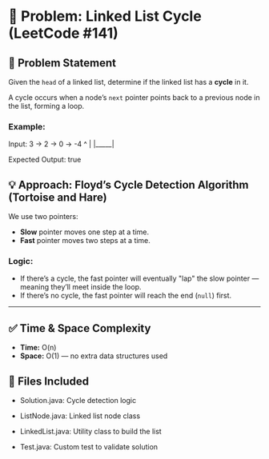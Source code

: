 # 🧩 Problem: Linked List Cycle (LeetCode #141)

## 📝 Problem Statement

Given the `head` of a linked list, determine if the linked list has a **cycle** in it.

A cycle occurs when a node’s `next` pointer points back to a previous node in the list, forming a loop.

### Example:
Input: 3 -> 2 -> 0 -> -4
                 ^     |
                 |_____|

Expected Output: true



## 💡 Approach: Floyd’s Cycle Detection Algorithm (Tortoise and Hare)

We use two pointers:
- **Slow** pointer moves one step at a time.
- **Fast** pointer moves two steps at a time.

### Logic:
- If there’s a cycle, the fast pointer will eventually "lap" the slow pointer — meaning they’ll meet inside the loop.
- If there’s no cycle, the fast pointer will reach the end (`null`) first.

---

## ✅ Time & Space Complexity

- **Time:** O(n)  
- **Space:** O(1) — no extra data structures used


## 📁 Files Included
 - Solution.java: Cycle detection logic

 -  ListNode.java: Linked list node class

 - LinkedList.java: Utility class to build the list

 - Test.java: Custom test to validate solution

